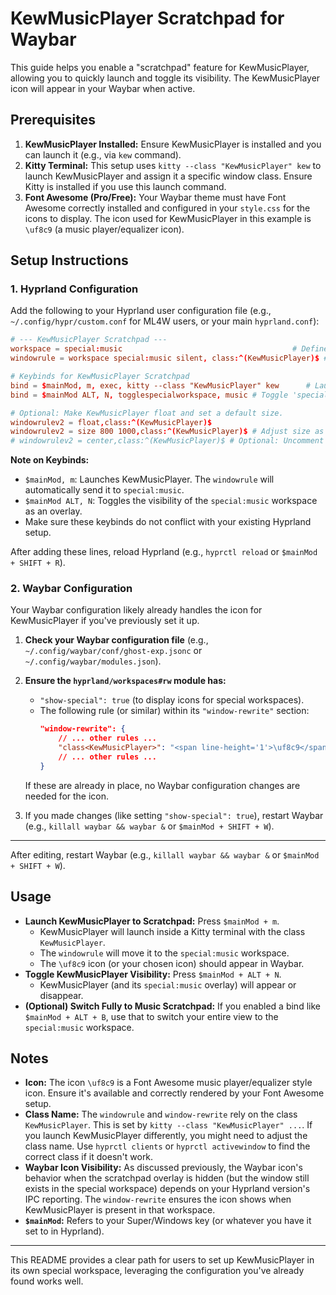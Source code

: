 # KewMusicPlayer Scratchpad for Waybar

This guide helps you enable a "scratchpad" feature for KewMusicPlayer, allowing you to quickly launch and toggle its visibility. The KewMusicPlayer icon will appear in your Waybar when active.

## Prerequisites

1.  **KewMusicPlayer Installed:** Ensure KewMusicPlayer is installed and you can launch it (e.g., via `kew` command).
2.  **Kitty Terminal:** This setup uses `kitty --class "KewMusicPlayer" kew` to launch KewMusicPlayer and assign it a specific window class. Ensure Kitty is installed if you use this launch command.
3.  **Font Awesome (Pro/Free):** Your Waybar theme must have Font Awesome correctly installed and configured in your `style.css` for the icons to display. The icon used for KewMusicPlayer in this example is `\uf8c9` (a music player/equalizer icon).

## Setup Instructions

### 1. Hyprland Configuration

Add the following to your Hyprland user configuration file (e.g., `~/.config/hypr/custom.conf` for ML4W users, or your main `hyprland.conf`):

```conf
# --- KewMusicPlayer Scratchpad ---
workspace = special:music                                      # Define a new special workspace for music
windowrule = workspace special:music silent, class:^(KewMusicPlayer)$ # Rule to move KewMusicPlayer to it

# Keybinds for KewMusicPlayer Scratchpad
bind = $mainMod, m, exec, kitty --class "KewMusicPlayer" kew      # Launch KewMusicPlayer to scratchpad
bind = $mainMod ALT, N, togglespecialworkspace, music # Toggle 'special:music' visibility

# Optional: Make KewMusicPlayer float and set a default size.
windowrulev2 = float,class:^(KewMusicPlayer)$
windowrulev2 = size 800 1000,class:^(KewMusicPlayer)$ # Adjust size as preferred
# windowrulev2 = center,class:^(KewMusicPlayer)$ # Optional: Uncomment to explicitly center
```

**Note on Keybinds:**
*   `$mainMod, m`: Launches KewMusicPlayer. The `windowrule` will automatically send it to `special:music`.
*   `$mainMod ALT, N`: Toggles the visibility of the `special:music` workspace as an overlay.
*   Make sure these keybinds do not conflict with your existing Hyprland setup.

After adding these lines, reload Hyprland (e.g., `hyprctl reload` or `$mainMod + SHIFT + R`).

### 2. Waybar Configuration

Your Waybar configuration likely already handles the icon for KewMusicPlayer if you've previously set it up.

1.  **Check your Waybar configuration file** (e.g., `~/.config/waybar/conf/ghost-exp.jsonc` or `~/.config/waybar/modules.json`).
2.  **Ensure the `hyprland/workspaces#rw` module has:**
    *   `"show-special": true` (to display icons for special workspaces).
    *   The following rule (or similar) within its `"window-rewrite"` section:
        ```json
        "window-rewrite": {
            // ... other rules ...
            "class<KewMusicPlayer>": "<span line-height='1'>\uf8c9</span>", // Ensures KewMusicPlayer icon
            // ... other rules ...
        }
        ```
    If these are already in place, no Waybar configuration changes are needed for the icon.

3.  If you made changes (like setting `"show-special": true`), restart Waybar (e.g., `killall waybar && waybar &` or `$mainMod + SHIFT + W`).

---

After editing, restart Waybar (e.g., `killall waybar && waybar &` or `$mainMod + SHIFT + W`).

## Usage

*   **Launch KewMusicPlayer to Scratchpad:** Press `$mainMod + m`.
    *   KewMusicPlayer will launch inside a Kitty terminal with the class `KewMusicPlayer`.
    *   The `windowrule` will move it to the `special:music` workspace.
    *   The `\uf8c9` icon (or your chosen icon) should appear in Waybar.
*   **Toggle KewMusicPlayer Visibility:** Press `$mainMod + ALT + N`.
    *   KewMusicPlayer (and its `special:music` overlay) will appear or disappear.
*   **(Optional) Switch Fully to Music Scratchpad:** If you enabled a bind like `$mainMod + ALT + B`, use that to switch your entire view to the `special:music` workspace.

## Notes

*   **Icon:** The icon `\uf8c9` is a Font Awesome music player/equalizer style icon. Ensure it's available and correctly rendered by your Font Awesome setup.
*   **Class Name:** The `windowrule` and `window-rewrite` rely on the class `KewMusicPlayer`. This is set by `kitty --class "KewMusicPlayer" ...`. If you launch KewMusicPlayer differently, you might need to adjust the class name. Use `hyprctl clients` or `hyprctl activewindow` to find the correct class if it doesn't work.
*   **Waybar Icon Visibility:** As discussed previously, the Waybar icon's behavior when the scratchpad overlay is hidden (but the window still exists in the special workspace) depends on your Hyprland version's IPC reporting. The `window-rewrite` ensures the icon shows when KewMusicPlayer is present in that workspace.
*   **`$mainMod`:** Refers to your Super/Windows key (or whatever you have it set to in Hyprland).

---

This README provides a clear path for users to set up KewMusicPlayer in its own special workspace, leveraging the configuration you've already found works well.
